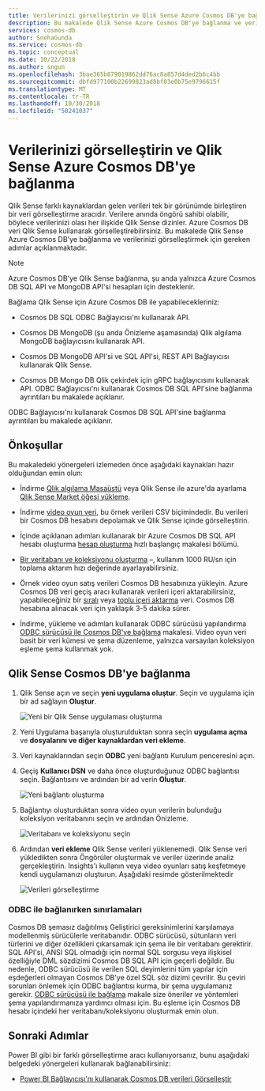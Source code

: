 ```yaml
---
title: Verilerinizi görselleştirin ve Qlik Sense Azure Cosmos DB'ye bağlama | Microsoft Docs
description: Bu makalede Qlik Sense Azure Cosmos DB'ye bağlanma ve verilerinizi görselleştirmek için gereken adımlar açıklanmaktadır.
services: cosmos-db
author: SnehaGunda
ms.service: cosmos-db
ms.topic: conceptual
ms.date: 10/22/2018
ms.author: sngun
ms.openlocfilehash: 3bae365b879019862dd76ac8a857d4ded2b6c4bb
ms.sourcegitcommit: dbfd977100b22699823ad8bf03e0b75e9796615f
ms.translationtype: MT
ms.contentlocale: tr-TR
ms.lasthandoff: 10/30/2018
ms.locfileid: "50241037"
---
```

# <a name="connect-qlik-sense-to-azure-cosmos-db-and-visualize-your-data"></a>Verilerinizi görselleştirin ve Qlik Sense Azure Cosmos DB'ye bağlanma

Qlik Sense farklı kaynaklardan gelen verileri tek bir görünümde birleştiren bir veri görselleştirme aracıdır. Verilere anında öngörü sahibi olabilir, böylece verilerinizi olası her ilişkide Qlik Sense dizinler. Azure Cosmos DB veri Qlik Sense kullanarak görselleştirebilirsiniz. Bu makalede Qlik Sense Azure Cosmos DB'ye bağlanma ve verilerinizi görselleştirmek için gereken adımlar açıklanmaktadır. 

> [!NOTE]
> Azure Cosmos DB'ye Qlik Sense bağlanma, şu anda yalnızca Azure Cosmos DB SQL API ve MongoDB API'si hesapları için desteklenir.

Bağlama Qlik Sense için Azure Cosmos DB ile yapabilecekleriniz:

* Cosmos DB SQL ODBC Bağlayıcısı'nı kullanarak API.

* Cosmos DB MongoDB (şu anda Önizleme aşamasında) Qlik algılama MongoDB bağlayıcısını kullanarak API.

* Cosmos DB MongoDB API'si ve SQL API'si, REST API Bağlayıcısı kullanarak Qlik Sense.

* Cosmos DB Mongo DB Qlik çekirdek için gRPC bağlayıcısını kullanarak API.
ODBC Bağlayıcısı'nı kullanarak Cosmos DB SQL API'sine bağlanma ayrıntıları bu makalede açıklanır.

ODBC Bağlayıcısı'nı kullanarak Cosmos DB SQL API'sine bağlanma ayrıntıları bu makalede açıklanır.

## <a name="prerequisites"></a>Önkoşullar

Bu makaledeki yönergeleri izlemeden önce aşağıdaki kaynakları hazır olduğundan emin olun:

* İndirme [Qlik algılama Masaüstü](https://www.qlik.com/us/try-or-buy/download-qlik-sense) veya Qlik Sense ile azure'da ayarlama [Qlik Sense Market öğesi yükleme](https://azuremarketplace.microsoft.com/marketplace/apps/qlik.qlik-sense).

* İndirme [video oyun veri](https://www.kaggle.com/gregorut/videogamesales), bu örnek verileri CSV biçimindedir. Bu verileri bir Cosmos DB hesabını depolamak ve Qlik Sense içinde görselleştirin.

* İçinde açıklanan adımları kullanarak bir Azure Cosmos DB SQL API hesabı oluşturma [hesap oluşturma](create-sql-api-dotnet.md#create-a-database-account) hızlı başlangıç makalesi bölümü.

* [Bir veritabanı ve koleksiyonu oluşturma](create-sql-api-dotnet.md#add-a-collection) –, kullanım 1000 RU/sn için toplama aktarım hızı değerinde ayarlayabilirsiniz. 

* Örnek video oyun satış verileri Cosmos DB hesabınıza yükleyin. Azure Cosmos DB veri geçiş aracı kullanarak verileri içeri aktarabilirsiniz, yapabileceğiniz bir [sıralı](import-data.md#SQLSeqTarget) veya [toplu içeri aktarma](import-data.md#SQLBulkTarget) veri. Cosmos DB hesabına alınacak veri için yaklaşık 3-5 dakika sürer.

* İndirme, yükleme ve adımları kullanarak ODBC sürücüsü yapılandırma [ODBC sürücüsü ile Cosmos DB'ye bağlama](odbc-driver.md) makalesi. Video oyun veri basit bir veri kümesi ve şema düzenleme, yalnızca varsayılan koleksiyon eşleme şema kullanmak yok.

## <a name="connect-qlik-sense-to-cosmos-db"></a>Qlik Sense Cosmos DB'ye bağlanma

1. Qlik Sense açın ve seçin **yeni uygulama oluştur**. Seçin ve uygulama için bir ad sağlayın **Oluştur**.

   ![Yeni bir Qlik Sense uygulaması oluşturma](./media/visualize-qlik-sense/create-new-qlik-sense-app.png)

2. Yeni Uygulama başarıyla oluşturulduktan sonra seçin **uygulama açma** ve **dosyalarını ve diğer kaynaklardan veri ekleme**. 

3. Veri kaynaklarından seçin **ODBC** yeni bağlantı Kurulum penceresini açın. 

4. Geçiş **Kullanıcı DSN** ve daha önce oluşturduğunuz ODBC bağlantısı seçin. Bağlantısını ve ardından bir ad verin **Oluştur**. 

   ![Yeni bağlantı oluşturma](./media/visualize-qlik-sense/create-new-connection.png)

5. Bağlantıyı oluşturduktan sonra video oyun verilerin bulunduğu koleksiyon veritabanını seçin ve ardından Önizleme.

   ![Veritabanı ve koleksiyonu seçin](./media/visualize-qlik-sense/choose-database-and-collection.png) 

6. Ardından **veri ekleme** Qlik Sense verileri yüklenemedi. Qlik Sense veri yükledikten sonra Öngörüler oluşturmak ve veriler üzerinde analiz gerçekleştirin. Insights'ı kullanın veya video oyunları satış keşfetmeye kendi uygulamanızı oluşturun. Aşağıdaki resimde gösterilmektedir 

   ![Verileri görselleştirme](./media/visualize-qlik-sense/visualize-data.png)

### <a name="limitations-when-connecting-with-odbc"></a>ODBC ile bağlanırken sınırlamaları 

Cosmos DB şemasız dağıtılmış Geliştirici gereksinimlerini karşılamaya modellenmiş sürücülerle veritabanıdır. ODBC sürücüsü, sütunların veri türlerini ve diğer özellikleri çıkarsamak için şema ile bir veritabanı gerektirir. SQL API'si, ANSI SQL olmadığı için normal SQL sorgusu veya ilişkisel özelliğiyle DML sözdizimi Cosmos DB SQL API için geçerli değildir. Bu nedenle, ODBC sürücüsü ile verilen SQL deyimlerini tüm yapılar için eşdeğerleri olmayan Cosmos DB'ye özel SQL söz dizimi çevrilir. Bu çeviri sorunları önlemek için ODBC bağlantısı kurma, bir şema uygulamanız gerekir. [ODBC sürücüsü ile bağlama](odbc-driver.md) makale size öneriler ve yöntemleri şema yapılandırmanıza yardımcı olması için. Bu eşleme için Cosmos DB hesabı içindeki her veritabanı/koleksiyonu oluşturmak emin olun.

## <a name="next-steps"></a>Sonraki Adımlar

Power BI gibi bir farklı görselleştirme aracı kullanıyorsanız, bunu aşağıdaki belgedeki yönergeleri kullanarak bağlanabilirsiniz:

* [Power BI Bağlayıcısı'nı kullanarak Cosmos DB verileri Görselleştir](powerbi-visualize.md)
